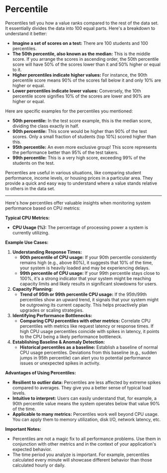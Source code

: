 # Percentile

Percentiles tell you how a value ranks compared to the rest of the data set. It essentially divides the data into 100 equal parts. Here's a breakdown to understand it better:

* **Imagine a set of scores on a test:** There are 100 students and 100 percentiles.
* **The 50th percentile, also known as the median:** This is the middle score. If you arrange the scores in ascending order, the 50th percentile score will have 50% of the scores lower than it and 50% higher or equal to it.
* **Higher percentiles indicate higher values:** For instance, the 90th percentile score means 90% of the scores fall below it and only 10% are higher or equal.
* **Lower percentiles indicate lower values:** Conversely, the 10th percentile score signifies 10% of the scores are lower and 90% are higher or equal.

Here are specific examples for the percentiles you mentioned:

* **50th percentile:** In the test score example, this is the median score, dividing the class exactly in half.
* **90th percentile:** This score would be higher than 90% of the test scores. Only a small fraction of students (top 10%) scored higher than this.
* **95th percentile:** An even more exclusive group! This score represents the performance better than 95% of the test takers.
* **99th percentile:** This is a very high score, exceeding 99% of the students on the test.

Percentiles are useful in various situations, like comparing student performance, income levels, or housing prices in a particular area. They provide a quick and easy way to understand where a value stands relative to others in the data set.

***

Here's how percentiles offer valuable insights when monitoring system performance based on CPU metrics:

**Typical CPU Metrics:**

* **CPU Usage (%):** The percentage of processing power a system is currently utilizing.

**Example Use Cases:**

1. **Understanding Response Times:**
   * **90th percentile of CPU usage:** If your 90th percentile consistently remains high (e.g., above 80%), it suggests that 10% of the time, your system is heavily loaded and may be experiencing delays.
   * **99th percentile of CPU usage:** If your 99th percentile stays close to 100%, it's a strong indicator that your system might be reaching capacity limits and likely results in significant slowdowns for users.
2. **Capacity Planning:**
   * **Trend of 95th or 99th percentile CPU usage:** If the 95th/99th percentiles show an upward trend, it signals that your system might be outgrowing its current capacity. This helps proactively plan upgrades or scaling strategies.
3. **Identifying Performance Bottlenecks:**
   * **Comparing CPU percentiles with other metrics:** Correlate CPU percentiles with metrics like request latency or response times. If high CPU usage percentiles coincide with spikes in latency, it points to the CPU being a likely performance bottleneck.
4. **Establishing Baseline & Anomaly Detection:**
   * **Historical percentiles as a baseline:** Establish a baseline of normal CPU usage percentiles. Deviations from this baseline (e.g., sudden jumps in 95th percentile) can alert you to potential performance issues or unexpected spikes in activity.

**Advantages of Using Percentiles:**

* **Resilient to outlier data:** Percentiles are less affected by extreme spikes compared to averages. They give you a better sense of typical load levels.
* **Intuitive to interpret:** Users can easily understand that, for example, a 90th percentile value means the system operates below that value 90% of the time.
* **Applicable to many metrics:** Percentiles work well beyond CPU usage. You can apply them to memory utilization, disk I/O, network latency, etc.

**Important Notes:**

* Percentiles are not a magic fix to all performance problems. Use them in conjunction with other metrics and in the context of your application's expected behavior.
* The time period you analyze is important. For example, percentiles calculated every minute will showcase different behavior than those calculated hourly or daily.







